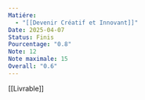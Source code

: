 ```yaml
---
Matiére:
  - "[[Devenir Créatif et Innovant]]"
Date: 2025-04-07
Status: Finis
Pourcentage: "0.8"
Note: 12
Note maximale: 15
Overall: "0.6"
---
```

[[Livrable]]